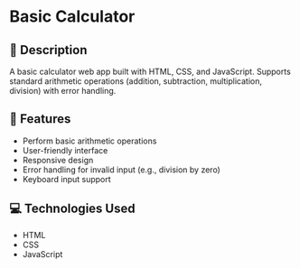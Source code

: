 # Basic Calculator

## 📌 Description

A basic calculator web app built with HTML, CSS, and JavaScript. Supports standard arithmetic operations (addition, subtraction, multiplication, division) with error handling.

## 🚀 Features

- Perform basic arithmetic operations
- User-friendly interface
- Responsive design
- Error handling for invalid input (e.g., division by zero)
- Keyboard input support

## 💻 Technologies Used

- HTML
- CSS
- JavaScript

